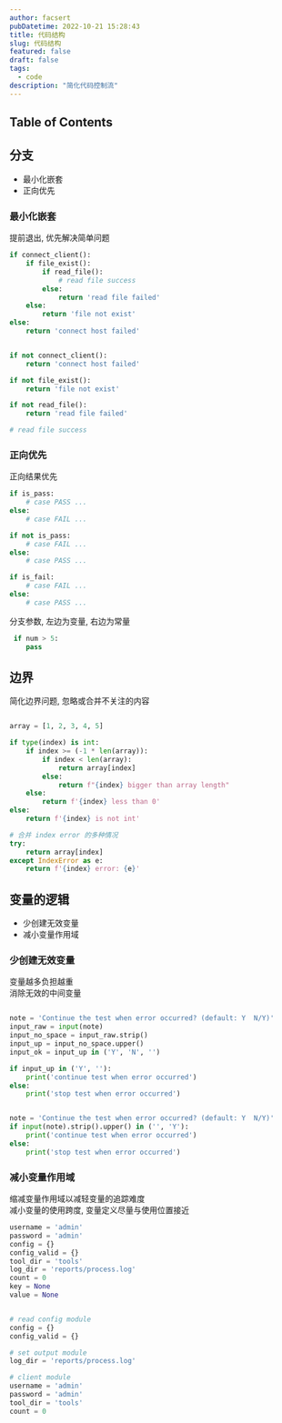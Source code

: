 ```yaml
---
author: facsert
pubDatetime: 2022-10-21 15:28:43
title: 代码结构
slug: 代码结构
featured: false
draft: false
tags:
  - code
description: "简化代码控制流"
---
```


<!--
 * @Author       : facsert
 * @Date         : 2022-10-21 15:28:43
 * @LastEditTime : 2023-07-28 11:46:04
 * @Description  : edit description
-->

## Table of Contents

## 分支

- 最小化嵌套
- 正向优先

### 最小化嵌套

提前退出, 优先解决简单问题

```python
if connect_client():
    if file_exist():
        if read_file():
            # read file success
        else:
            return 'read file failed'
    else:
        return 'file not exist'
else:
    return 'connect host failed'


if not connect_client():
    return 'connect host failed'

if not file_exist():
    return 'file not exist'

if not read_file():
    return 'read file failed'

# read file success
```

### 正向优先

正向结果优先

```python
if is_pass:
    # case PASS ...
else:
    # case FAIL ...

if not is_pass:
    # case FAIL ...
else:
    # case PASS ...

if is_fail:
    # case FAIL ...
else:
    # case PASS ...

```

分支参数, 左边为变量, 右边为常量

```python
 if num > 5:
    pass
```

## 边界

简化边界问题, 忽略或合并不关注的内容

```python

array = [1, 2, 3, 4, 5]

if type(index) is int:
    if index >= (-1 * len(array)):
        if index < len(array):
            return array[index]
        else:
            return f"{index} bigger than array length"
    else:
        return f'{index} less than 0'
else:
    return f'{index} is not int'

# 合并 index error 的多种情况
try:
    return array[index]
except IndexError as e:
    return f'{index} error: {e}'
```

## 变量的逻辑

- 少创建无效变量
- 减小变量作用域

### 少创建无效变量

变量越多负担越重  
消除无效的中间变量

```python

note = 'Continue the test when error occurred? (default: Y  N/Y)'
input_raw = input(note)
input_no_space = input_raw.strip()
input_up = input_no_space.upper()
input_ok = input_up in ('Y', 'N', '')

if input_up in ('Y', ''):
    print('continue test when error occurred')
else:
    print('stop test when error occurred')


note = 'Continue the test when error occurred? (default: Y  N/Y)'
if input(note).strip().upper() in ('', 'Y'):
    print('continue test when error occurred')
else:
    print('stop test when error occurred')
```

### 减小变量作用域

缩减变量作用域以减轻变量的追踪难度  
减小变量的使用跨度, 变量定义尽量与使用位置接近

```python
username = 'admin'
password = 'admin'
config = {}
config_valid = {}
tool_dir = 'tools'
log_dir = 'reports/process.log'
count = 0
key = None
value = None


# read config module
config = {}
config_valid = {}

# set output module
log_dir = 'reports/process.log'

# client module
username = 'admin'
password = 'admin'
tool_dir = 'tools'
count = 0
```
